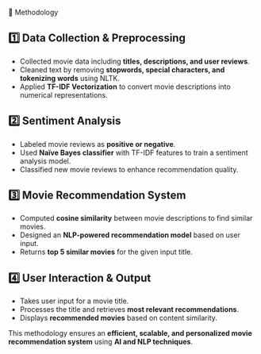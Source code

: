 📌 Methodology

## 1️⃣ Data Collection & Preprocessing
- Collected movie data including **titles, descriptions, and user reviews**.
- Cleaned text by removing **stopwords, special characters, and tokenizing words** using NLTK.
- Applied **TF-IDF Vectorization** to convert movie descriptions into numerical representations.

## 2️⃣ Sentiment Analysis
- Labeled movie reviews as **positive or negative**.
- Used **Naïve Bayes classifier** with TF-IDF features to train a sentiment analysis model.
- Classified new movie reviews to enhance recommendation quality.

## 3️⃣ Movie Recommendation System
- Computed **cosine similarity** between movie descriptions to find similar movies.
- Designed an **NLP-powered recommendation model** based on user input.
- Returns **top 5 similar movies** for the given input title.

## 4️⃣ User Interaction & Output
- Takes user input for a movie title.
- Processes the title and retrieves **most relevant recommendations**.
- Displays **recommended movies** based on content similarity.

This methodology ensures an **efficient, scalable, and personalized movie recommendation system** using **AI and NLP techniques**.

